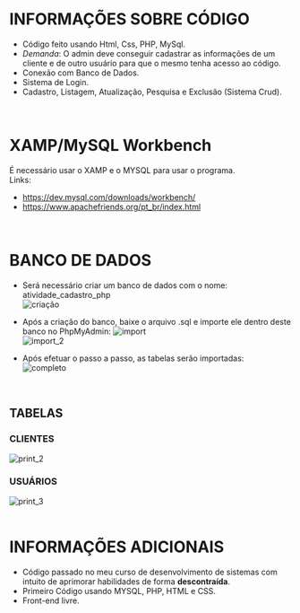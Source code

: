 # INFORMAÇÕES SOBRE CÓDIGO
* Código feito usando Html, Css, PHP, MySql.
* _Demanda_: O admin deve conseguir cadastrar as informações de um cliente e de outro usuário para que o mesmo tenha acesso ao código.
* Conexão com Banco de Dados.
* Sistema de Login.
* Cadastro, Listagem, Atualização, Pesquisa e Exclusão (Sistema Crud).
<br>

# XAMP/MySQL Workbench
É necessário usar o XAMP e o MYSQL para usar o programa. <br>
Links: 
* https://dev.mysql.com/downloads/workbench/ <br>
* https://www.apachefriends.org/pt_br/index.html
<br>

# BANCO DE DADOS <br>
* Será necessário criar um banco de dados com o nome: atividade_cadastro_php <br>
![criação](https://github.com/DevSharkMT/SITE-DE-CADASTRO-E-LOGIN/assets/155767351/67040fcc-e3a1-4b53-af12-e06d83502ddb)

* Após a criação do banco, baixe o arquivo .sql e importe ele dentro deste banco no PhpMyAdmin:
![import](https://github.com/DevSharkMT/SITE-DE-CADASTRO-E-LOGIN/assets/155767351/4ef6514a-bfbf-49b4-81a4-dfd5bd250742) <br>
![import_2](https://github.com/DevSharkMT/SITE-DE-CADASTRO-E-LOGIN/assets/155767351/6c5be064-939c-4700-8938-6049acf6dd1e)

* Após efetuar o passo a passo, as tabelas serão importadas: <br>
![completo](https://github.com/DevSharkMT/SITE-DE-CADASTRO-E-LOGIN/assets/155767351/e0e6d240-30ed-4984-810c-4dbc92f09822)
<br>

## TABELAS

### CLIENTES <br>
![print_2](https://github.com/DevSharkMT/SITE-DE-CADASTRO-E-LOGIN/assets/155767351/52480650-ff94-4fb8-9ee1-3ce17c3c3344)
### USUÁRIOS <br>
![print_3](https://github.com/DevSharkMT/SITE-DE-CADASTRO-E-LOGIN/assets/155767351/e4474690-e429-4f4b-ba03-34e35b2e3a44)
<br>
<br>

# INFORMAÇÕES ADICIONAIS
* Código passado no meu curso de desenvolvimento de sistemas com intuito de aprimorar habilidades de forma **descontraída**.
* Primeiro Código usando MYSQL, PHP, HTML e CSS.
* Front-end livre.
